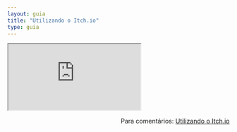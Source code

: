 ```yaml
---
layout: guia
title: "Utilizando o Itch.io"
type: guia
---
```


<iframe src="https://docs.google.com/document/d/e/2PACX-1vSAj8-1i1S1P1DyZF3aN_oDxGKPsmN9o2TA6ZWODtI602F2EySbo5-U2kFHe4f12zffMGYmTPv9cWbs/pub?embedded=true"></iframe>

<span style="float:right">Para comentários: [Utilizando o Itch.io](https://docs.google.com/document/d/1CNbAnraBu8F9n-Siavf7MJj-jzFhYa2qmIwu3jnLV_M/edit?usp=sharing)</span>
